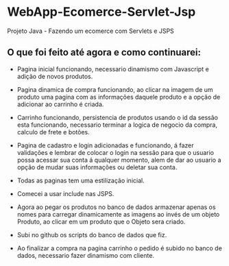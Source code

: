 # WebApp-Ecomerce-Servlet-Jsp
Projeto Java - Fazendo um ecomerce com Servlets e JSPS


## O que foi feito até agora e como continuarei:

- Pagina inicial funcionando, necessario dinamismo com Javascript e adição de novos produtos.

- Pagina dinamica de compra funcionando, ao clicar na imagem de um produto uma pagina com as informações daquele produto e a opção de adicionar ao carrinho é criada.

- Carrinho funcionando, persistencia de produtos usando o id da sessão esta funcionando, necessario terminar a logica de negocio da compra, calculo de frete e botões.

- Pagina de cadastro e login adicionadas e funcionando, á fazer validações e lembrar de colocar o login na sessão para que o usuario possa acessar sua conta á qualquer momento, alem de dar ao usuario a opção de mudar suas informações ou deletar sua conta.

- Todas as paginas tem uma estilização inicial.

- Comecei a usar include nas JSPS.

- Agora ao pegar os produtos no banco de dados armazenar apenas os nomes para carregar dinamicamente as imagens ao invés de um objeto Produto, ao clicar em um produto que o Objeto sera criado.

- Subi no github os scripts do banco de dados que fiz.

- Ao finalizar a compra na pagina carrinho o pedido é subido no banco de dados, necessario fazer dinamismo com cliente.